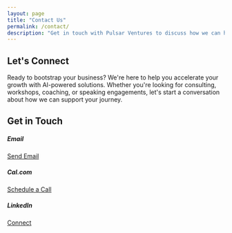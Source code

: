 ```yaml
---
layout: page
title: "Contact Us"
permalink: /contact/
description: "Get in touch with Pulsar Ventures to discuss how we can help bootstrap your business"
---
```


## Let's Connect

Ready to bootstrap your business? We're here to help you accelerate your growth with AI-powered solutions. Whether you're looking for consulting, workshops, coaching, or speaking engagements, let's start a conversation about how we can support your journey.

## Get in Touch

<div class="row g-4">
    <div class="col-md-4">
        <div class="card h-100 border-0 shadow-sm text-center">
            <div class="card-body p-4">
                <div class="mb-3">
                    <i class="fas fa-envelope fa-3x text-primary"></i>
                </div>
                <h5 class="card-title">Email</h5>
                <p class="card-text text-muted"></p>
                <a href="mailto:{{ site.contact.email }}" class="btn btn-outline-primary">Send Email</a>
            </div>
        </div>
    </div>
    <div class="col-md-4">
        <div class="card h-100 border-0 shadow-sm text-center">
            <div class="card-body p-4">
                <div class="mb-3">
                    <i class="fas fa-calendar-alt fa-3x text-primary"></i>
                </div>
                <h5 class="card-title">Cal.com</h5>
                <p class="card-text text-muted"></p>
                <a href="{{ site.contact.cal_com }}" class="btn btn-outline-primary" target="_blank">Schedule a Call</a>
            </div>
        </div>
    </div>
    <div class="col-md-4">
        <div class="card h-100 border-0 shadow-sm text-center">
            <div class="card-body p-4">
                <div class="mb-3">
                    <i class="fab fa-linkedin fa-3x text-primary"></i>
                </div>
                <h5 class="card-title">LinkedIn</h5>
                <p class="card-text text-muted"></p>
                <a href="{{ site.contact.linkedin }}" class="btn btn-outline-primary" target="_blank">Connect</a>
            </div>
        </div>
    </div>
</div>